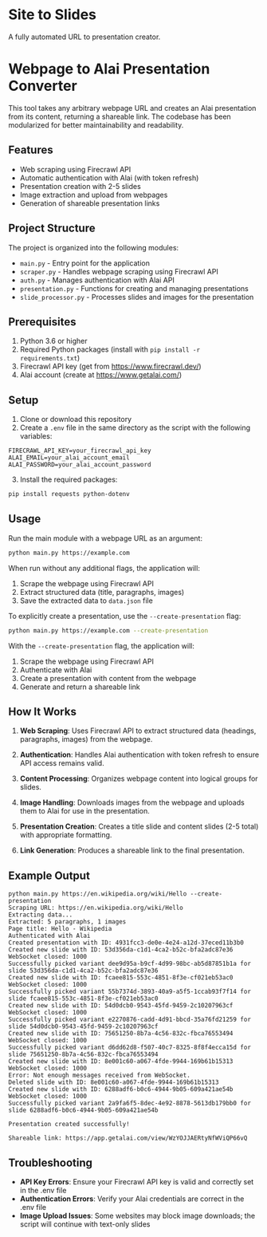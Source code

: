 # Site to Slides
A fully automated URL to presentation creator.

# Webpage to Alai Presentation Converter

This tool takes any arbitrary webpage URL and creates an Alai presentation from its content, returning a shareable link. The codebase has been modularized for better maintainability and readability.

## Features

-   Web scraping using Firecrawl API
-   Automatic authentication with Alai (with token refresh)
-   Presentation creation with 2-5 slides
-   Image extraction and upload from webpages
-   Generation of shareable presentation links

## Project Structure

The project is organized into the following modules:

-   `main.py` - Entry point for the application
-   `scraper.py` - Handles webpage scraping using Firecrawl API
-   `auth.py` - Manages authentication with Alai API
-   `presentation.py` - Functions for creating and managing presentations
-   `slide_processor.py` - Processes slides and images for the presentation

## Prerequisites

1. Python 3.6 or higher
2. Required Python packages (install with `pip install -r requirements.txt`)
3. Firecrawl API key (get from https://www.firecrawl.dev/)
4. Alai account (create at https://www.getalai.com/)

## Setup

1. Clone or download this repository
2. Create a `.env` file in the same directory as the script with the following variables:

```
FIRECRAWL_API_KEY=your_firecrawl_api_key
ALAI_EMAIL=your_alai_account_email
ALAI_PASSWORD=your_alai_account_password
```

3. Install the required packages:

```bash
pip install requests python-dotenv
```

## Usage

Run the main module with a webpage URL as an argument:

```bash
python main.py https://example.com
```

When run without any additional flags, the application will:

1. Scrape the webpage using Firecrawl API
2. Extract structured data (title, paragraphs, images)
3. Save the extracted data to `data.json` file

To explicitly create a presentation, use the `--create-presentation` flag:

```bash
python main.py https://example.com --create-presentation
```

With the `--create-presentation` flag, the application will:

1. Scrape the webpage using Firecrawl API
2. Authenticate with Alai
3. Create a presentation with content from the webpage
4. Generate and return a shareable link

## How It Works

1. **Web Scraping**: Uses Firecrawl API to extract structured data (headings, paragraphs, images) from the webpage.

2. **Authentication**: Handles Alai authentication with token refresh to ensure API access remains valid.

3. **Content Processing**: Organizes webpage content into logical groups for slides.

4. **Image Handling**: Downloads images from the webpage and uploads them to Alai for use in the presentation.

5. **Presentation Creation**: Creates a title slide and content slides (2-5 total) with appropriate formatting.

6. **Link Generation**: Produces a shareable link to the final presentation.

## Example Output

```
python main.py https://en.wikipedia.org/wiki/Hello --create-presentation
Scraping URL: https://en.wikipedia.org/wiki/Hello
Extracting data...
Extracted: 5 paragraphs, 1 images
Page title: Hello - Wikipedia
Authenticated with Alai
Created presentation with ID: 4931fcc3-de0e-4e24-a12d-37eced11b3b0
Created new slide with ID: 53d356da-c1d1-4ca2-b52c-bfa2adc87e36
WebSocket closed: 1000
Successfully picked variant dee9d95a-b9cf-4d99-98bc-ab5d87851b1a for slide 53d356da-c1d1-4ca2-b52c-bfa2adc87e36
Created new slide with ID: fcaee815-553c-4851-8f3e-cf021eb53ac0
WebSocket closed: 1000
Successfully picked variant 55b7374d-3893-40a9-a5f5-1ccab93f7f14 for slide fcaee815-553c-4851-8f3e-cf021eb53ac0
Created new slide with ID: 54d0dcb0-9543-45fd-9459-2c10207963cf
WebSocket closed: 1000
Successfully picked variant e2270876-cadd-4d91-bbcd-35a76fd21259 for slide 54d0dcb0-9543-45fd-9459-2c10207963cf
Created new slide with ID: 75651250-8b7a-4c56-832c-fbca76553494
WebSocket closed: 1000
Successfully picked variant d6dd62d8-f507-40c7-8325-8f8f4ecca15d for slide 75651250-8b7a-4c56-832c-fbca76553494
Created new slide with ID: 8e001c60-a067-4fde-9944-169b61b15313
WebSocket closed: 1000
Error: Not enough messages received from WebSocket.
Deleted slide with ID: 8e001c60-a067-4fde-9944-169b61b15313
Created new slide with ID: 6288adf6-b0c6-4944-9b05-609a421ae54b
WebSocket closed: 1000
Successfully picked variant 2a9fa6f5-8dec-4e92-8878-5613db179bb0 for slide 6288adf6-b0c6-4944-9b05-609a421ae54b

Presentation created successfully!

Shareable link: https://app.getalai.com/view/WzYOJJAERtyNfWViQP66vQ
```

## Troubleshooting

-   **API Key Errors**: Ensure your Firecrawl API key is valid and correctly set in the .env file
-   **Authentication Errors**: Verify your Alai credentials are correct in the .env file
-   **Image Upload Issues**: Some websites may block image downloads; the script will continue with text-only slides
